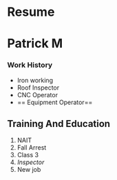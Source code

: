 #  Resume 
# **Patrick M** 
###   Work History 
- Iron working 
- Roof Inspector 
- CNC Operator 
- == Equipment Operator== 
## Training And Education 
1. NAIT  
2. Fall Arrest 
3. Class 3 
4. *Inspector* 
5. New job